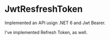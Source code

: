 # JwtResfreshToken

Implemented an API usign .NET 6 and Jwt Bearer.

I've implemented Refresh Token, as well.
